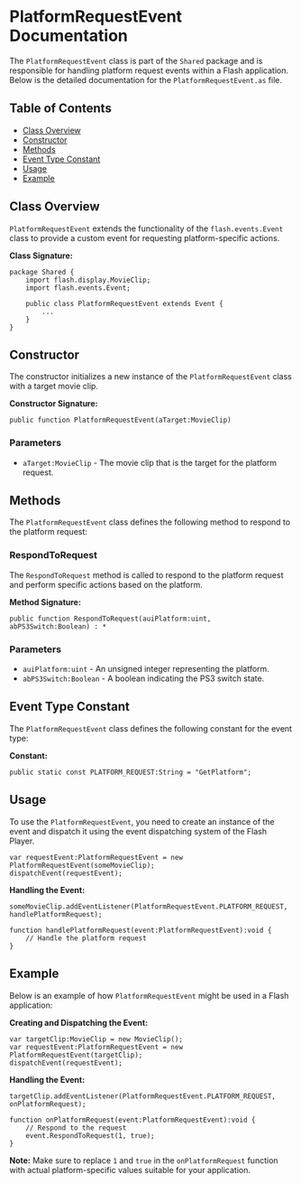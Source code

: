 # PlatformRequestEvent Documentation

The `PlatformRequestEvent` class is part of the `Shared` package and is responsible for handling platform request events within a Flash application.
Below is the detailed documentation for the `PlatformRequestEvent.as` file.

## Table of Contents

- [Class Overview](#class-overview)
- [Constructor](#constructor)
- [Methods](#methods)
- [Event Type Constant](#event-type-constant)
- [Usage](#usage)
- [Example](#example)

## Class Overview

`PlatformRequestEvent` extends the functionality of the `flash.events.Event` class to provide a custom event for requesting platform-specific actions.

**Class Signature:**

```as3
package Shared {
    import flash.display.MovieClip;
    import flash.events.Event;

    public class PlatformRequestEvent extends Event {
        ...
    }
}
```

## Constructor

The constructor initializes a new instance of the `PlatformRequestEvent` class with a target movie clip.

**Constructor Signature:**

```as3
public function PlatformRequestEvent(aTarget:MovieClip)
```

### Parameters

- `aTarget:MovieClip` - The movie clip that is the target for the platform request.

## Methods

The `PlatformRequestEvent` class defines the following method to respond to the platform request:

### RespondToRequest

The `RespondToRequest` method is called to respond to the platform request and perform specific actions based on the platform.

**Method Signature:**

```as3
public function RespondToRequest(auiPlatform:uint, abPS3Switch:Boolean) : *
```

### Parameters

- `auiPlatform:uint` - An unsigned integer representing the platform.
- `abPS3Switch:Boolean` - A boolean indicating the PS3 switch state.

## Event Type Constant

The `PlatformRequestEvent` class defines the following constant for the event type:

**Constant:**

```as3
public static const PLATFORM_REQUEST:String = "GetPlatform";
```

## Usage

To use the `PlatformRequestEvent`, you need to create an instance of the event and dispatch it using the event dispatching system of the Flash Player.

```as3
var requestEvent:PlatformRequestEvent = new PlatformRequestEvent(someMovieClip);
dispatchEvent(requestEvent);
```

**Handling the Event:**

```as3
someMovieClip.addEventListener(PlatformRequestEvent.PLATFORM_REQUEST, handlePlatformRequest);

function handlePlatformRequest(event:PlatformRequestEvent):void {
    // Handle the platform request
}
```

## Example

Below is an example of how `PlatformRequestEvent` might be used in a Flash application:

**Creating and Dispatching the Event:**

```as3
var targetClip:MovieClip = new MovieClip();
var requestEvent:PlatformRequestEvent = new PlatformRequestEvent(targetClip);
dispatchEvent(requestEvent);
```

**Handling the Event:**

```as3
targetClip.addEventListener(PlatformRequestEvent.PLATFORM_REQUEST, onPlatformRequest);

function onPlatformRequest(event:PlatformRequestEvent):void {
    // Respond to the request
    event.RespondToRequest(1, true);
}
```

**Note:** Make sure to replace `1` and `true` in the `onPlatformRequest` function with actual platform-specific values suitable for your application.
